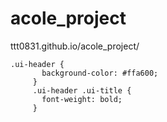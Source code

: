 # acole_project

ttt0831.github.io/acole_project/


 ```   
 .ui-header {
        background-color: #ffa600;
      }
      .ui-header .ui-title {
        font-weight: bold;
      }

